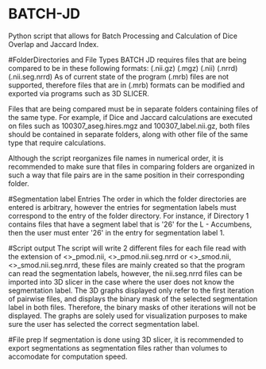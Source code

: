 # BATCH-JD
Python script that allows for Batch Processing and Calculation of Dice Overlap and Jaccard Index.

#FolderDirectories and File Types 
BATCH JD requires files that are being compared to be in these following formats: 
  (.nii.gz)
  (.mgz)
  (.nii)
  (.nrrd)
  (.nii.seg.nrrd)
As of current state of the program (.mrb) files are not supported, therefore files that are in (.mrb) formats can be modified and exported via programs such as 3D SLICER. 

Files that are being compared must be in separate folders containing files of the same type. For example, if Dice and Jaccard calculations are executed on files such as 100307_aseg.hires.mgz and 100307_label.nii.gz, both files should be contained in separate folders, along with other file of the same type that require calculations. 

Although the script reorganizes file names in numerical order, it is recommended to make sure that files in comparing folders are organized in such a way that file pairs are in the same position in their corresponding folder. 

#Segmentation label Entries 
The order in which the folder directories are entered is arbitrary, however the entries for segmentation labels must correspond to the entry of the folder directory. For instance, if Directory 1 contains files that have a segment label that is '26' for the L - Accumbens, then the user must enter '26' in the entry for segmentation label 1. 

#Script output
The script will write 2 different files for each file read with the extension of  <>_pmod.nii, <>_pmod.nii.seg.nrrd or <>_smod.nii, <>_smod.nii.seg.nrrd, these files are mainly created so that the program can read the segmentation labels, however, the nii.seg.nrrd files can be imported into 3D slicer in the case where the user does not know the segmentation label. 
The 3D graphs displayed only refer to the first iteration of pairwise files, and displays the binary mask of the selected segmentation label in both files. Therefore, the binary masks of other iterations will not be displayed. The graphs are solely used for visualization purposes to make sure the user has selected the correct segmentation label. 

#File prep
If segmentation is done using 3D slicer, it is recommended to export segmentations as segmentation files rather than volumes to accomodate for computation speed. 
